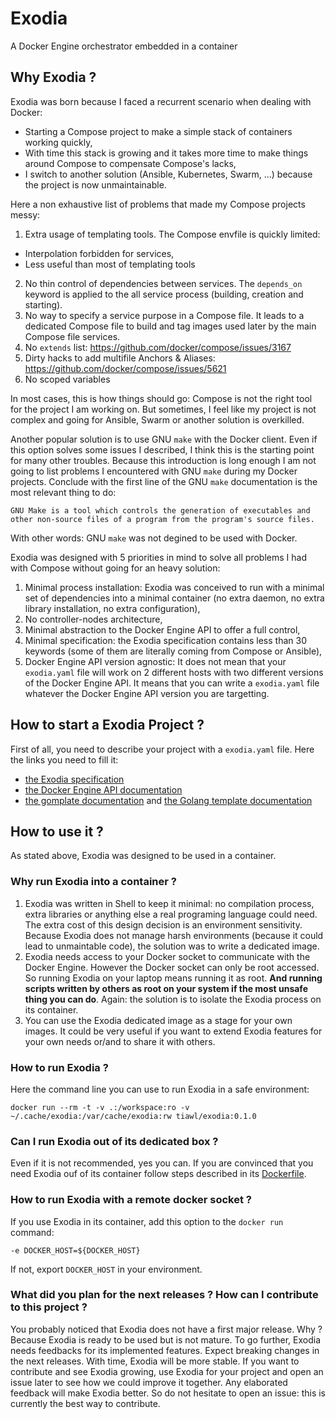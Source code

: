# Exodia

A Docker Engine orchestrator embedded in a container

## Why Exodia ?

Exodia was born because I faced a recurrent scenario when dealing with Docker:
- Starting a Compose project to make a simple stack of containers working quickly,
- With time this stack is growing and it takes more time to make things around Compose to compensate Compose's lacks,
- I switch to another solution (Ansible, Kubernetes, Swarm, ...) because the project is now unmaintainable.

Here a non exhaustive list of problems that made my Compose projects messy:
1. Extra usage of templating tools. The Compose envfile is quickly limited:
  - Interpolation forbidden for services,
  - Less useful than most of templating tools
2. No thin control of dependencies between services. The `depends_on` keyword is applied to the all service process (building, creation and starting).
3. No way to specify a service purpose in a Compose file. It leads to a dedicated Compose file to build and tag images used later by the main Compose file services.
4. No `extends` list: https://github.com/docker/compose/issues/3167
5. Dirty hacks to add multifile Anchors & Aliases: https://github.com/docker/compose/issues/5621
6. No scoped variables

In most cases, this is how things should go: Compose is not the right tool for the project I am working on.
But sometimes, I feel like my project is not complex and going for Ansible, Swarm or another solution is overkilled.

Another popular solution is to use GNU `make` with the Docker client. Even if this option solves some issues I described, I think this is the starting point for many other troubles. Because this introduction is long enough I am not going to list problems I encountered with GNU `make` during my Docker projects. Conclude with the first line of the GNU `make` documentation is the most relevant thing to do:
```
GNU Make is a tool which controls the generation of executables and other non-source files of a program from the program's source files.
```
With other words: GNU `make` was not degined to be used with Docker.

Exodia was designed with 5 priorities in mind to solve all problems I had with Compose without going for an heavy solution:
1. Minimal process installation: Exodia was conceived to run with a minimal set of dependencies into a minimal container (no extra daemon, no extra library installation, no extra configuration),
2. No controller-nodes architecture,
3. Minimal abstraction to the Docker Engine API to offer a full control,
4. Minimal specification: the Exodia specification contains less than 30 keywords (some of them are literally coming from Compose or Ansible),
5. Docker Engine API version agnostic: It does not mean that your `exodia.yaml` file will work on 2 different hosts with two different versions of the Docker Engine API. It means that you can write a `exodia.yaml` file whatever the Docker Engine API version you are targetting.

## How to start a Exodia Project ?

First of all, you need to describe your project with a `exodia.yaml` file. Here the links you need to fill it:
- [the Exodia specification](https://github.com/tiawl/exodia/blob/trunk/doc/00_index.md)
- [the Docker Engine API documentation](https://docs.docker.com/engine/api/)
- [the gomplate documentation](https://docs.gomplate.ca/) and [the Golang template documentation](https://pkg.go.dev/text/template)

## How to use it ?

As stated above, Exodia was designed to be used in a container.

### Why run Exodia into a container ?

1. Exodia was written in Shell to keep it minimal: no compilation process, extra libraries or anything else a real programing language could need. The extra cost of this design decision is an environment sensitivity. Because Exodia does not manage harsh environments (because it could lead to unmaintable code), the solution was to write a dedicated image.
2. Exodia needs access to your Docker socket to communicate with the Docker Engine. However the Docker socket can only be root accessed. So running Exodia on your laptop means running it as root. **And running scripts written by others as root on your system if the most unsafe thing you can do**. Again: the solution is to isolate the Exodia process on its container.
3. You can use the Exodia dedicated image as a stage for your own images. It could be very useful if you want to extend Exodia features for your own needs or/and to share it with others.

### How to run Exodia ?

Here the command line you can use to run Exodia in a safe environment:
```
docker run --rm -t -v .:/workspace:ro -v ~/.cache/exodia:/var/cache/exodia:rw tiawl/exodia:0.1.0
```

### Can I run Exodia out of its dedicated box ?

Even if it is not recommended, yes you can. If you are convinced that you need Exodia ouf of its container follow steps described in its [Dockerfile](https://github.com/tiawl/exodia/blob/trunk/Dockerfile).

### How to run Exodia with a remote docker socket ?

If you use Exodia in its container, add this option to the `docker run` command:
```
-e DOCKER_HOST=${DOCKER_HOST}
```

If not, export `DOCKER_HOST` in your environment.

### What did you plan for the next releases ? How can I contribute to this project ?

You probably noticed that Exodia does not have a first major release. Why ? Because Exodia is ready to be used but is not mature. To go further, Exodia needs feedbacks for its implemented features. Expect breaking changes in the next releases. With time, Exodia will be more stable. If you want to contribute and see Exodia growing, use Exodia for your project and open an issue later to see how we could improve it together. Any elaborated feedback will make Exodia better. So do not hesitate to open an issue: this is currently the best way to contribute.
